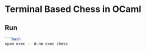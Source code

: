 # Terminal Based Chess in OCaml

## Run
```bash
```bash
opam exec -- dune exec chess
```
```
```
```
